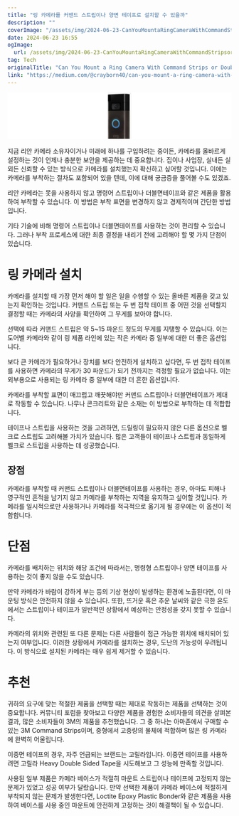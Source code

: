 ```yaml
---
title: "링 카메라를 커맨드 스트립이나 양면 테이프로 설치할 수 있을까"
description: ""
coverImage: "/assets/img/2024-06-23-CanYouMountaRingCameraWithCommandStripsorDoubleSidedTape_0.png"
date: 2024-06-23 16:55
ogImage: 
  url: /assets/img/2024-06-23-CanYouMountaRingCameraWithCommandStripsorDoubleSidedTape_0.png
tag: Tech
originalTitle: "Can You Mount a Ring Camera With Command Strips or Double Sided Tape?"
link: "https://medium.com/@crayborn40/can-you-mount-a-ring-camera-with-command-strips-or-double-sided-tape-b40c68670b9b"
---
```



<img src="/assets/img/2024-06-23-CanYouMountaRingCameraWithCommandStripsorDoubleSidedTape_0.png" />

지금 리안 카메라 소유자이거나 미래에 하나를 구입하려는 중이든, 카메라를 올바르게 설정하는 것이 언제나 충분한 보안을 제공하는 데 중요합니다. 집이나 사업장, 실내든 실외든 신뢰할 수 있는 방식으로 카메라를 설치했는지 확신하고 싶어할 것입니다. 이에는 카메라를 부착하는 절차도 포함되어 있을 텐데, 이에 대해 궁금증을 풀어볼 수도 있겠죠.

리안 카메라는 못을 사용하지 않고 명령어 스트립이나 더블면테이프와 같은 제품을 활용하여 부착할 수 있습니다. 이 방법은 부착 표면을 변경하지 않고 경제적이며 간단한 방법입니다.

기타 기술에 비해 명령어 스트립이나 더블면테이프를 사용하는 것이 편리할 수 있습니다. 그러나 부착 프로세스에 대한 최종 결정을 내리기 전에 고려해야 할 몇 가지 단점이 있습니다.

<div class="content-ad"></div>

# 링 카메라 설치

카메라를 설치할 때 가장 먼저 해야 할 일은 일을 수행할 수 있는 올바른 제품을 갖고 있는지 확인하는 것입니다. 커맨드 스트립 또는 두 번 접착 테이프 중 어떤 것을 선택할지 결정할 때는 카메라의 사양을 확인하여 그 무게를 보아야 합니다.

선택에 따라 커맨드 스트립은 약 5~15 파운드 정도의 무게를 지탱할 수 있습니다. 이는 도어벨 카메라와 같이 링 제품 라인에 있는 작은 카메라 중 일부에 대한 더 좋은 옵션입니다.

보다 큰 카메라가 필요하거나 장치를 보다 안전하게 설치하고 싶다면, 두 번 접착 테이프를 사용하면 카메라의 무게가 30 파운드가 되기 전까지는 걱정할 필요가 없습니다. 이는 외부용으로 사용되는 링 카메라 중 일부에 대한 더 흔한 옵션입니다.

<div class="content-ad"></div>

카메라를 부착할 표면이 매끄럽고 깨끗해야만 커맨드 스트립이나 더블면테이프가 제대로 작동할 수 있습니다. 나무나 콘크리트와 같은 소재는 이 방법으로 부착하는 데 적합합니다.

테이프나 스트립을 사용하는 것을 고려하면, 드릴링이 필요하지 않은 다른 옵션으로 벨크로 스트립도 고려해볼 가치가 있습니다. 많은 고객들이 테이프나 스트립과 동일하게 벨크로 스트립을 사용하는 데 성공했습니다.

## 장점

카메라를 부착할 때 커맨드 스트립이나 더블면테이프를 사용하는 경우, 아마도 피해나 영구적인 흔적을 남기지 않고 카메라를 부착하는 지역을 유지하고 싶어할 것입니다. 카메라를 일시적으로만 사용하거나 카메라를 적극적으로 옮기게 될 경우에는 이 옵션이 적합합니다.

<div class="content-ad"></div>

# 단점

카메라를 배치하는 위치와 해당 조건에 따라서는, 명령형 스트립이나 양면 테이프를 사용하는 것이 좋지 않을 수도 있습니다.

만약 카메라가 바람이 강하게 부는 등의 기상 현상이 발생하는 환경에 노출된다면, 이 마운팅 방식은 안전하지 않을 수 있습니다. 또한, 뜨거운 혹은 추운 날씨와 같은 극한 온도에서는 스트립이나 테이프가 일반적인 상황에서 예상하는 안정성을 갖지 못할 수 있습니다.

카메라의 위치와 관련된 또 다른 문제는 다른 사람들이 접근 가능한 위치에 배치되어 있는지 여부입니다. 이러한 상황에서 카메라를 설치하는 경우, 도난의 가능성이 우려됩니다. 이 방식으로 설치된 카메라는 매우 쉽게 제거할 수 있습니다.

<div class="content-ad"></div>

# 추천

귀하의 요구에 맞는 적절한 제품을 선택할 때는 제대로 작동하는 제품을 선택하는 것이 중요합니다. 커뮤니티 포럼을 찾아보고 다양한 제품을 경험한 소비자들의 의견을 살펴본 결과, 많은 소비자들이 3M의 제품을 추천했습니다. 그 중 하나는 아마존에서 구매할 수 있는 3M Command Strips이며, 중형에서 고중량의 물체에 적합하며 많은 링 카메라에 완벽히 어울립니다.

이중면 테이프의 경우, 자주 언급되는 브랜드는 고릴라입니다. 이중면 테이프를 사용하려면 고릴라 Heavy Double Sided Tape을 시도해보고 그 성능에 만족할 것입니다.

사용된 일부 제품은 카메라 베이스가 적절히 마운트 스트립이나 테이프에 고정되지 않는 문제가 있었고 성공 여부가 달랐습니다. 만약 선택한 제품이 카메라 베이스에 적절하게 부착되지 않는 문제가 발생한다면, Loctite Epoxy Plastic Bonder와 같은 제품을 사용하여 베이스를 사용 중인 마운트에 안전하게 고정하는 것이 해결책이 될 수 있습니다.